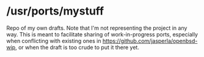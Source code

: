 # /usr/ports/mystuff

Repo of my own drafts. Note that I'm not representing the project in any way. This is meant to facilitate sharing of work-in-progress ports, especially when conflicting with existing ones in https://github.com/jasperla/openbsd-wip, or when the draft is too crude to put it there yet.
